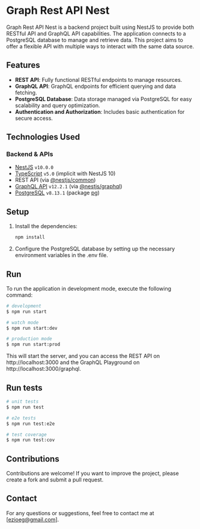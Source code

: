 # Graph Rest API Nest
Graph Rest API Nest is a backend project built using NestJS to provide both RESTful API and GraphQL API capabilities. The application connects to a PostgreSQL database to manage and retrieve data. This project aims to offer a flexible API with multiple ways to interact with the same data source.

## Features
- **REST API**: Fully functional RESTful endpoints to manage resources.
- **GraphQL API**: GraphQL endpoints for efficient querying and data fetching.
- **PostgreSQL Database**: Data storage managed via PostgreSQL for easy scalability and query optimization.
- **Authentication and Authorization**: Includes basic authentication for secure access.

## Technologies Used
### Backend & APIs
- [NestJS](https://nestjs.com/) `v10.0.0`
- [TypeScript](https://www.typescriptlang.org/) `v5.0` (implicit with NestJS 10)
- REST API (via [@nestjs/common](https://docs.nestjs.com/controllers))
- [GraphQL API](https://docs.nestjs.com/graphql/quick-start) `v12.2.1` (via [@nestjs/graphql](https://github.com/nestjs/graphql))
- [PostgreSQL](https://www.postgresql.org/) `v8.13.1` (package [pg](https://github.com/brianc/node-postgres))

## Setup
1. Install the dependencies:

   ```bash
   npm install

2. Configure the PostgreSQL database by setting up the necessary environment variables in the .env file.

## Run
To run the application in development mode, execute the following command:

   ```bash
   # development
   $ npm run start
  
   # watch mode
   $ npm run start:dev
  
   # production mode
   $ npm run start:prod
   ```
This will start the server, and you can access the REST API on http://localhost:3000 and the GraphQL Playground on http://localhost:3000/graphql.

## Run tests
   ```bash
   # unit tests
   $ npm run test
  
   # e2e tests
   $ npm run test:e2e
  
   # test coverage
   $ npm run test:cov
   ```

## Contributions
Contributions are welcome! If you want to improve the project, please create a fork and submit a pull request.

## Contact
For any questions or suggestions, feel free to contact me at [ezioeg@gmail.com].
